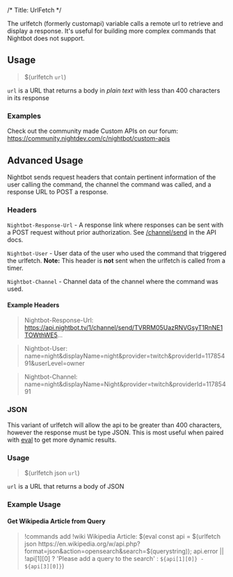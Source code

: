 /*
Title: UrlFetch
*/

The urlfetch (formerly customapi) variable calls a remote url to retrieve and display a response. It's useful for building more complex commands that Nightbot does not support.

## Usage

> $(urlfetch `url`)

`url` is a URL that returns a body in *plain text* with less than 400 characters in its response

### Examples

Check out the community made Custom APIs on our forum: https://community.nightdev.com/c/nightbot/custom-apis

## Advanced Usage

Nightbot sends request headers that contain pertinent information of the user calling the command, the channel the command was called, and a response URL to POST a response.

### Headers

`Nightbot-Response-Url` - A response link where responses can be sent with a POST request without prior authorization. See [/channel/send](https://api-docs.nightbot.tv/#send-channel-message) in the API docs.

`Nightbot-User` - User data of the user who used the command that triggered the urlfetch. **Note:** This header is **not** sent when the urlfetch is called from a timer.

`Nightbot-Channel` - Channel data of the channel where the command was used.

#### Example Headers

> Nightbot-Response-Url: https://api.nightbot.tv/1/channel/send/TVRRM05UazRNVGsyT1RnNE1TOWthWE5...

> Nightbot-User: name=night&displayName=night&provider=twitch&providerId=11785491&userLevel=owner

> Nightbot-Channel: name=night&displayName=Night&provider=twitch&providerId=11785491

### JSON 

This variant of urlfetch will allow the api to be greater than 400 characters, however the response must be type JSON. This is most useful when paired with [eval](https://docs.nightbot.tv/commands/variables/eval) to get more dynamic results.

### Usage

> $(urlfetch json `url`)

`url` is a URL that returns a body of JSON

### Example Usage

#### Get Wikipedia Article from Query

> !commands add !wiki Wikipedia Article: $(eval const api = $(urlfetch json https://en.wikipedia.org/w/api.php?format=json&action=opensearch&search=$(querystring)); api.error || !api[1][0] ? 'Please add a query to the search' : `${api[1][0]} - ${api[3][0]}`)
